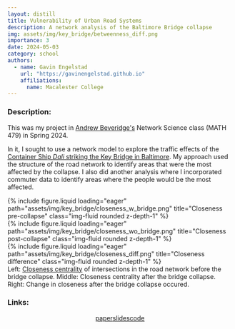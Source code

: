 ```yaml
---
layout: distill
title: Vulnerability of Urban Road Systems
description: A network analysis of the Baltimore Bridge collapse
img: assets/img/key_bridge/betweenness_diff.png
importance: 3
date: 2024-05-03
category: school
authors:
  - name: Gavin Engelstad
    url: "https://gavinengelstad.github.io"
    affiliations:
      name: Macalester College
---
```


<style>
    .links {
        display: flex;
        justify-content: center;
        align-items: center;
    }
</style>

### Description:

This was my project in [Andrew Beveridge's](https://mathbeveridge.github.io) Network Science class (MATH 479) in Spring 2024.

In it, I sought to use a network model to explore the traffic effects of the [Container Ship *Dali* striking the Key Bridge in Baltimore](https://en.wikipedia.org/wiki/Francis_Scott_Key_Bridge_collapse). My approach used the structure of the road network to identify areas that were the most affected by the collapse. I also did another analysis where I incorporated commuter data to identify areas where the people would be the most affected.

<div class="row">
    <div class="col-sm mt-3 mt-md-0">
        {% include figure.liquid loading="eager" path="assets/img/key_bridge/closeness_w_bridge.png" title="Closeness pre-collapse" class="img-fluid rounded z-depth-1" %}
    </div>
    <div class="col-sm mt-3 mt-md-0">
        {% include figure.liquid loading="eager" path="assets/img/key_bridge/closeness_wo_bridge.png" title="Closeness post-collapse" class="img-fluid rounded z-depth-1" %}
    </div>
    <div class="col-sm mt-3 mt-md-0">
        {% include figure.liquid loading="eager" path="assets/img/key_bridge/closeness_diff.png" title="Closeness difference" class="img-fluid rounded z-depth-1" %}
    </div>
</div>
<div class="caption">
    Left: <a href="https://en.wikipedia.org/wiki/Closeness_centrality">Closeness centrality</a> of intersections in the road network before the bridge collapse. Middle: Closeness centrality after the bridge collapse. Right: Change in closeness after the bridge collapse occured.
</div>


### Links:

<div class="links">
    <a href="https://gavinengelstad.github.io/assets/pdf/key_bridge/gavin_netsci.pdf" class="btn btn-sm z-depth-0" role="button" target="_blank" rel="noopener noreferrer">paper</a>
    <a href="https://gavinengelstad.github.io/assets/pdf/key_bridge/gavin_netsci_presentation.pdf" class="btn btn-sm z-depth-0" role="button" target="_blank" rel="noopener noreferrer">slides</a>
    <a href="https://github.com/GavinEngelstad/NetSciBaltimoreBridge" class="btn btn-sm z-depth-0" role="button" target="_blank" rel="noopener noreferrer">code</a>
</div>
